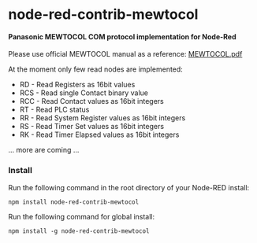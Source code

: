 # node-red-contrib-mewtocol
#### Panasonic MEWTOCOL COM protocol implementation for Node-Red

Please use official MEWTOCOL manual as a reference: [MEWTOCOL.pdf](https://mediap.industry.panasonic.eu/assets/custom-upload/Factory%20&%20Automation/PLC/Manuals/mn_all_plcs_mewtocol_user_pidsx_en.pdf)

At the moment only few read nodes are implemented:
- RD - Read Registers as 16bit values
- RCS - Read single Contact binary value
- RCC - Read Contact values as 16bit integers
- RT - Read PLC status
- RR - Read System Register values as 16bit integers
- RS - Read Timer Set values as 16bit integers
- RK - Read Timer Elapsed values as 16bit integers

... more are coming ...

### Install

Run the following command in the root directory of your Node-RED install:

    npm install node-red-contrib-mewtocol

Run the following command for global install:

    npm install -g node-red-contrib-mewtocol